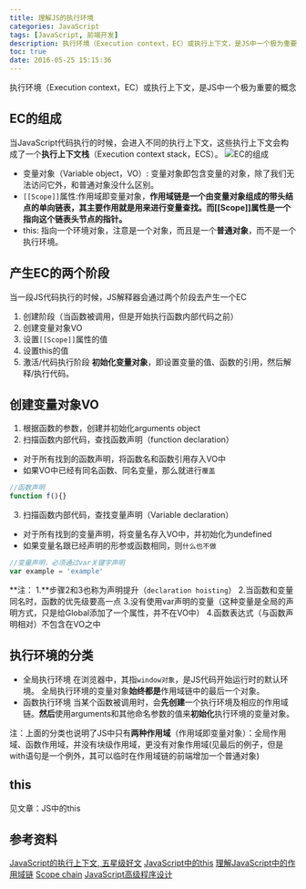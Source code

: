```yaml
---
title: 理解JS的执行环境
categories: JavaScript
tags: [JavaScript, 前端开发]
description: 执行环境（Execution context，EC）或执行上下文，是JS中一个极为重要的概念
toc: true
date: 2016-05-25 15:15:36
---
```

执行环境（Execution context，EC）或执行上下文，是JS中一个极为重要的概念
<!--more-->
## EC的组成
当JavaScript代码执行的时候，会进入不同的执行上下文，这些执行上下文会构成了一个**执行上下文栈**（Execution context stack，ECS）。
![EC的组成](http://www.53zi.com/Execution%20Context.png)
- 变量对象（Variable object，VO）: 变量对象即包含变量的对象，除了我们无法访问它外，和普通对象没什么区别。
- `[[Scope]]`属性:作用域即变量对象，**作用域链是一个由变量对象组成的带头结点的单向链表，其主要作用就是用来进行变量查找。而[[Scope]]属性是一个指向这个链表头节点的指针。**
- this: 指向一个环境对象，注意是一个对象，而且是一个**普通对象**，而不是一个执行环境。

## 产生EC的两个阶段
当一段JS代码执行的时候，JS解释器会通过两个阶段去产生一个EC
1. 创建阶段（当函数被调用，但是开始执行函数内部代码之前）
 1. 创建变量对象VO
 2. 设置`[[Scope]]`属性的值
 3. 设置this的值
2. 激活/代码执行阶段
**初始化变量对象**，即设置变量的值、函数的引用，然后解释/执行代码。

## 创建变量对象VO
1. 根据函数的参数，创建并初始化arguments object
2. 扫描函数内部代码，查找函数声明（function declaration）
 - 对于所有找到的函数声明，将函数名和函数引用存入VO中
 - 如果VO中已经有同名函数、同名变量，那么就进行`覆盖`
```JavaScript
//函数声明
function f(){}
```
3. 扫描函数内部代码，查找变量声明（Variable declaration）
 - 对于所有找到的变量声明，将变量名存入VO中，并初始化为undefined
 - 如果变量名跟已经声明的形参或函数相同，则`什么也不做`
```JavaScript
//变量声明，必须通过var关键字声明
var example = 'example'
```
**注：
1.**步骤2和3也称为声明提升（`declaration hoisting`）
2.当函数和变量同名时，函数的优先级要高一点
3.没有使用var声明的变量（这种变量是全局的声明方式，只是给Global添加了一个属性，并不在VO中）
4.函数表达式（与函数声明相对）不包含在VO之中


## 执行环境的分类
- 全局执行环境
在浏览器中，其指`window对象`，是JS代码开始运行时的默认环境。
全局执行环境的变量对象**始终都是**作用域链中的最后一个对象。
- 函数执行环境
当某个函数被调用时，会**先创建**一个执行环境及相应的作用域链。**然后**使用arguments和其他命名参数的值来**初始化**执行环境的变量对象。

注：上面的分类也说明了JS中只有**两种作用域**（作用域即变量对象）：全局作用域、函数作用域，并没有块级作用域，更没有对象作用域(见最后的例子，但是with语句是一个例外，其可以临时在作用域链的前端增加一个普通对象)

## this
见文章：JS中的this

## 参考资料
[JavaScript的执行上下文, 五星级好文](http://www.cnblogs.com/wilber2013/p/4909430.html)
[JavaScript中的this](http://www.cnblogs.com/wilber2013/p/4909505.html)
[理解JavaScript中的作用域链](http://www.cnblogs.com/wilber2013/p/4909459.html)
[Scope chain](http://dmitrysoshnikov.com/ecmascript/chapter-4-scope-chain/)
[JavaScript高级程序设计](https://book.douban.com/subject/10546125/)
